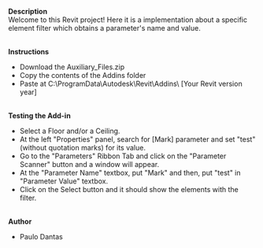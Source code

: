 **Description**<br />
Welcome to this Revit project! Here it is a implementation about a specific element filter which obtains a parameter's name and value.<br /><br />

**Instructions**<br />
* Download the Auxiliary_Files.zip<br />
* Copy the contents of the Addins folder<br />
* Paste at C:\ProgramData\Autodesk\Revit\Addins\ [Your Revit version year]<br /><br />

**Testing the Add-in**<br />
* Select a Floor and/or a Ceiling.<br />
* At the left "Properties" panel, search for [Mark] parameter and set "test" (without quotation marks) for its value.<br />
* Go to the "Parameters" Ribbon Tab and click on the "Parameter Scanner" button and a window will appear.<br />
* At the "Parameter Name" textbox, put "Mark" and then, put "test" in "Parameter Value" textbox.<br />
* Click on the Select button and it should show the elements with the filter.<br /><br />

**Author**<br />
* Paulo Dantas
